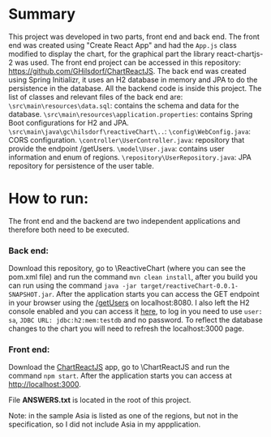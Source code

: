 # Summary
This project was developed in two parts, front end and back end.
The front end was created using "Create React App" and had the `App.js` class modified to display the chart, for the graphical part the library react-chartjs-2 was used. The front end project can be accessed in this repository: https://github.com/GHilsdorf/ChartReactJS.
The back end was created using Spring Initializr, it uses an H2 database in memory and JPA to do the persistence in the database. All the backend code is inside this project. The list of classes and relevant files of the back end are:
`\src\main\resources\data.sql`: contains the schema and data for the database.
`\src\main\resources\application.properties`: contains Spring Boot configurations for H2 and JPA.
`\src\main\java\gc\hilsdorf\reactiveChart\..`:
`\config\WebConfig.java`: CORS configuration.
`\controller\UserController.java`: repository that provide the endpoint /getUsers.
`\model\User.java`: contains user information and enum of regions.
`\repository\UserRepository.java`: JPA repository for persistence of the user table.

# How to run:
The front end and the backend are two independent applications and therefore both need to be executed.

### Back end:
Download this repository, go to \ReactiveChart (where you can see the pom.xml file) and run the command `mvn clean install`, after you build you can run using the command `java -jar target/reactiveChart-0.0.1-SNAPSHOT.jar`. After the application starts you can access the GET endpoint in your browser using the [/getUsers](http://localhost:8080/getUsers) on localhost:8080. I also left the H2 console enabled and you can access it [here](http://localhost:8080/h2-console/), to log in you need to use `user: sa`, `JDBC URL: jdbc:h2:mem:testdb` and no password. To reflect the database changes to the chart you will need to refresh the localhost:3000 page.

### Front end:
Download the [ChartReactJS](https://github.com/GHilsdorf/ChartReactJS) app, go to \ChartReactJS and run the command `npm start`. After the application starts you can access at [http://localhost:3000](http://localhost:3000).



File **ANSWERS.txt** is located in the root of this project.

Note: in the sample Asia is listed as one of the regions, but not in the specification, so I did not include Asia in my appplication.